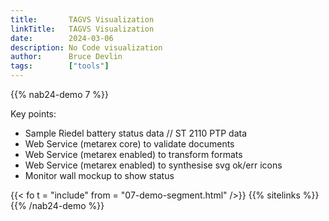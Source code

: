 ```yaml
---
title:       TAGVS Visualization
linkTitle:   TAGVS Visualization
date:        2024-03-06
description: No Code visualization
author:      Bruce Devlin
tags:        ["tools"]
---
```


{{% nab24-demo 7 %}}

Key points:

* Sample Riedel battery status data  //  ST 2110 PTP data
* Web Service (metarex core) to validate documents
* Web Service (metarex enabled) to transform formats
* Web Service (metarex enabled) to synthesise svg ok/err icons
* Monitor wall mockup to show status

{{< fo t = "include" from = "07-demo-segment.html" />}}
{{% sitelinks %}}
{{% /nab24-demo %}}
